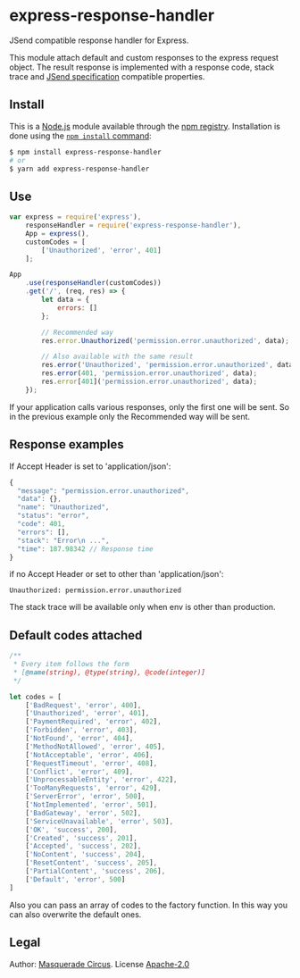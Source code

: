 # express-response-handler

JSend compatible response handler for Express.

This module attach default and custom responses to the express request object. The result response is implemented with a response code, stack trace and [JSend specification](https://labs.omniti.com/labs/jsend) compatible properties.

## Install

This is a [Node.js](https://nodejs.org/en/) module available through the [npm registry](https://www.npmjs.com/). Installation is done using the [`npm install` command](https://docs.npmjs.com/getting-started/installing-npm-packages-locally):

```bash
$ npm install express-response-handler
# or
$ yarn add express-response-handler
```

## Use

```javascript
var express = require('express'),
    responseHandler = require('express-response-handler'),
    App = express(),
    customCodes = [
        ['Unauthorized', 'error', 401]
    ];

App
    .use(responseHandler(customCodes))
    .get('/', (req, res) => {
        let data = {
            errors: []
        };

        // Recommended way
        res.error.Unauthorized('permission.error.unauthorized', data);

        // Also available with the same result
        res.error('Unauthorized', 'permission.error.unauthorized', data);
        res.error(401, 'permission.error.unauthorized', data);
        res.error[401]('permission.error.unauthorized', data);
    });
```

If your application calls various responses, only the first one will be sent. So in the previous example only the Recommended way will be sent.

## Response examples

If Accept Header is set to 'application/json':
```javascript
{
  "message": "permission.error.unauthorized",
  "data": {},
  "name": "Unauthorized",
  "status": "error",
  "code": 401,
  "errors": [],
  "stack": "Error\n ...",
  "time": 187.98342 // Response time
}
```

if no Accept Header or set to other than 'application/json':
```
Unauthorized: permission.error.unauthorized
```

The stack trace will be available only when env is other than production.

## Default codes attached

```javascript
/**
 * Every item follows the form
 * [@name(string), @type(string), @code(integer)]
 */

let codes = [
    ['BadRequest', 'error', 400],
    ['Unauthorized', 'error', 401],
    ['PaymentRequired', 'error', 402],
    ['Forbidden', 'error', 403],
    ['NotFound', 'error', 404],
    ['MethodNotAllowed', 'error', 405],
    ['NotAcceptable', 'error', 406],
    ['RequestTimeout', 'error', 408],
    ['Conflict', 'error', 409],
    ['UnprocessableEntity', 'error', 422],
    ['TooManyRequests', 'error', 429],
    ['ServerError', 'error', 500],
    ['NotImplemented', 'error', 501],
    ['BadGateway', 'error', 502],
    ['ServiceUnavailable', 'error', 503],
    ['OK', 'success', 200],
    ['Created', 'success', 201],
    ['Accepted', 'success', 202],
    ['NoContent', 'success', 204],
    ['ResetContent', 'success', 205],
    ['PartialContent', 'success', 206],
    ['Default', 'error', 500]
]
```

Also you can pass an array of codes to the factory function. In this way you can also overwrite the default ones.

## Legal

Author: [Masquerade Circus](http://masquerade-circus.net). License [Apache-2.0](https://opensource.org/licenses/Apache-2.0)
